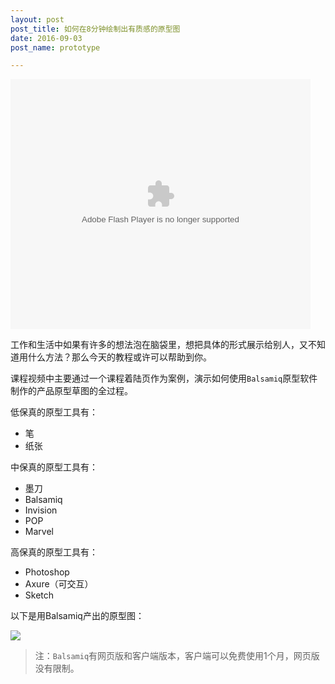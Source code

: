 ```yaml
---
layout: post
post_title: 如何在8分钟绘制出有质感的原型图
date: 2016-09-03
post_name: prototype

---
```


<embed src="http://static.video.qq.com/TPout.swf?vid=b03294vb88h&auto=0" allowFullScreen="true" quality="high" width="480" height="400" align="middle" allowScriptAccess="always" type="application/x-shockwave-flash"></embed>

工作和生活中如果有许多的想法泡在脑袋里，想把具体的形式展示给别人，又不知道用什么方法？那么今天的教程或许可以帮助到你。

课程视频中主要通过一个课程着陆页作为案例，演示如何使用`Balsamiq`原型软件制作的产品原型草图的全过程。

低保真的原型工具有：
- 笔
- 纸张

中保真的原型工具有：
- 墨刀
- Balsamiq
- Invision
- POP
- Marvel

高保真的原型工具有：
- Photoshop
- Axure（可交互）
- Sketch


以下是用Balsamiq产出的原型图：

![](http://i4.piimg.com/567571/d988cddca6e41410.png)

> 注：`Balsamiq`有网页版和客户端版本，客户端可以免费使用1个月，网页版没有限制。​